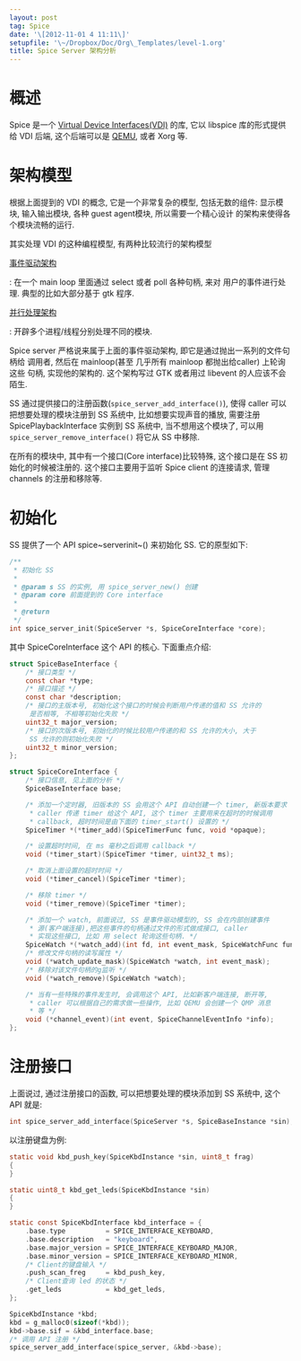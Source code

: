 ```yaml
---
layout: post
tag: Spice
date: '\[2012-11-01 4 11:11\]'
setupfile: '\~/Dropbox/Doc/Org\_Templates/level-1.org'
title: Spice Server 架构分析
---
```


概述
====

Spice 是一个 [Virtual Device
Interfaces(VDI)](http://spice-space.org/vdi.html) 的库, 它以 libspice
库的形式提供给 VDI 后端, 这个后端可以是 [QEMU](http://www.qemu.org),
或者 Xorg 等.

架构模型
========

根据上面提到的 VDI 的概念, 它是一个非常复杂的模型, 包括无数的组件:
显示模块, 输入输出模块, 各种 guest agent模块, 所以需要一个精心设计
的架构来使得各个模块流畅的运行.

其实处理 VDI 的这种编程模型, 有两种比较流行的架构模型

[事件驱动架构](http://en.wikipedia.org/wiki/Event-driven_programming)

:   在一个 main loop 里面通过 select 或者 poll 各种句柄, 来对
    用户的事件进行处理. 典型的比如大部分基于 gtk 程序.

[并行处理架构](http://en.wikipedia.org/wiki/Parallel_computing)

:   开辟多个进程/线程分别处理不同的模块.

Spice server 严格说来属于上面的事件驱动架构,
即它是通过抛出一系列的文件句柄给 调用者, 然后在 mainloop(甚至 几乎所有
mainloop 都抛出给caller) 上轮询这些 句柄, 实现他的架构的. 这个架构写过
GTK 或者用过 libevent 的人应该不会陌生.

SS 通过提供接口的注册函数(`spice_server_add_interface()`), 使得 caller
可以把想要处理的模块注册到 SS 系统中, 比如想要实现声音的播放, 需要注册
SpicePlaybackInterface 实例到 SS 系统中, 当不想用这个模块了, 可以用
`spice_server_remove_interface()` 将它从 SS 中移除.

在所有的模块中, 其中有一个接口(Core interface)比较特殊, 这个接口是在 SS
初始化的时候被注册的. 这个接口主要用于监听 Spice client 的连接请求, 管理
channels 的注册和移除等.

初始化
======

SS 提供了一个 API spice~serverinit~() 来初始化 SS. 它的原型如下:

``` c
/** 
 * 初始化 SS
 * 
 * @param s SS 的实例, 用 spice_server_new() 创建
 * @param core 前面提到的 Core interface
 * 
 * @return 
 */
int spice_server_init(SpiceServer *s, SpiceCoreInterface *core);
```

其中 SpiceCoreInterface 这个 API 的核心. 下面重点介绍:

``` c
struct SpiceBaseInterface {
    /* 接口类型 */
    const char *type;
    /* 接口描述 */
    const char *description;
    /* 接口的主版本号, 初始化这个接口的时候会判断用户传递的值和 SS 允许的
     是否相等, 不相等初始化失败 */
    uint32_t major_version;
    /* 接口的次版本号, 初始化的时候比较用户传递的和 SS 允许的大小, 大于
     SS 允许的则初始化失败 */
    uint32_t minor_version;
};

struct SpiceCoreInterface {
    /* 接口信息, 见上面的分析 */
    SpiceBaseInterface base;

    /* 添加一个定时器, 旧版本的 SS 会用这个 API 自动创建一个 timer, 新版本要求
     * caller 传递 timer 给这个 API, 这个 timer 主要用来在超时的时候调用
     * callback, 超时时间是由下面的 timer_start() 设置的 */
    SpiceTimer *(*timer_add)(SpiceTimerFunc func, void *opaque);

    /* 设置超时时间, 在 ms 毫秒之后调用 callback */
    void (*timer_start)(SpiceTimer *timer, uint32_t ms);

    /* 取消上面设置的超时时间 */
    void (*timer_cancel)(SpiceTimer *timer);

    /* 移除 timer */
    void (*timer_remove)(SpiceTimer *timer);

    /* 添加一个 watch, 前面说过, SS 是事件驱动模型的, SS 会在内部创建事件
     * 源(客户端连接),把这些事件的句柄通过文件的形式做成接口, caller
     * 实现这些接口, 比如 用 select 轮询这些句柄. */
    SpiceWatch *(*watch_add)(int fd, int event_mask, SpiceWatchFunc func, void *opaque);
    /* 修改文件句柄的读写属性 */
    void (*watch_update_mask)(SpiceWatch *watch, int event_mask);
    /* 移除对该文件句柄的g监听 */
    void (*watch_remove)(SpiceWatch *watch);

    /* 当有一些特殊的事件发生时, 会调用这个 API, 比如新客户端连接, 断开等,
     * caller 可以根据自己的需求做一些操作, 比如 QEMU 会创建一个 QMP 消息
     * 等 */
    void (*channel_event)(int event, SpiceChannelEventInfo *info);
};
```

注册接口
========

上面说过, 通过注册接口的函数, 可以把想要处理的模块添加到 SS 系统中, 这个
API 就是:

``` c
int spice_server_add_interface(SpiceServer *s, SpiceBaseInstance *sin);
```

以注册键盘为例:

``` c
static void kbd_push_key(SpiceKbdInstance *sin, uint8_t frag)
{
}

static uint8_t kbd_get_leds(SpiceKbdInstance *sin)
{
}

static const SpiceKbdInterface kbd_interface = {
    .base.type          = SPICE_INTERFACE_KEYBOARD,
    .base.description   = "keyboard",
    .base.major_version = SPICE_INTERFACE_KEYBOARD_MAJOR,
    .base.minor_version = SPICE_INTERFACE_KEYBOARD_MINOR,
    /* Client的键盘输入 */
    .push_scan_freg     = kbd_push_key,
    /* Client查询 led 的状态 */
    .get_leds           = kbd_get_leds,
};

SpiceKbdInstance *kbd;
kbd = g_malloc0(sizeof(*kbd));
kbd->base.sif = &kbd_interface.base;
/* 调用 API 注册 */
spice_server_add_interface(spice_server, &kbd->base);
```
